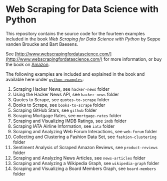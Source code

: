 # Web Scraping for Data Science with Python

This repository contains the source code for the fourteen examples included in the book *Web Scraping for Data Science with Python* by Seppe vanden Broucke and Bart Baesens.

See [http://www.webscrapingfordatascience.com/](http://www.webscrapingfordatascience.com/) for more information, or buy the book on [Amazon](https://www.amazon.com/dp/1979343780/).

The following examples are included and explained in the book and available here under [`python-examples`](https://github.com/Macuyiko/webscrapingfordatascience/tree/master/python-examples):

1. Scraping Hacker News, see `hacker-news` folder
2. Using the Hacker News API, see `hacker-news` folder
3. Quotes to Scrape, see `quotes-to-scrape` folder
4. Books to Scrape, see `books-to-scrape` folder
5. Scraping GitHub Stars, see `github` folder
6. Scraping Mortgage Rates, see `mortgage-rates` folder
7. Scraping and Visualizing IMDB Ratings, see `imdb` folder
8. Scraping IATA Airline Information, see `iata` folder
9. Scraping and Analyzing Web Forum Interactions, see `web-forum` folder
10. Collecting and Clustering a Fashion Data Set, see `fashion-clustering` folder
11. Sentiment Analysis of Scraped Amazon Reviews, see `product-reviews` folder
12. Scraping and Analyzing News Articles, see `news-articles` folder
13. Scraping and Analyzing a Wikipedia Graph, see `wikipedia-graph` folder
14. Scraping and Visualizing a Board Members Graph, see `board-members` folder
